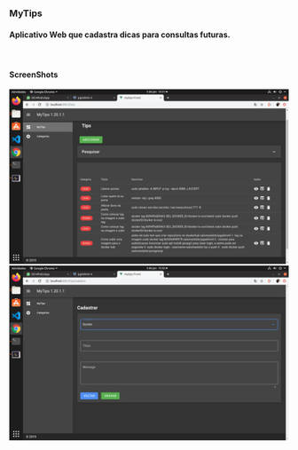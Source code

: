 <html lang="pt">
  <head>
    <meta charset="utf-8">
    <meta name="viewport" content="width=device-width, initial-scale=1, shrink-to-fit=no">
    <meta name="description" content="">
    <meta name="author" content="">
</head>    
 <body>

<h3>MyTips</h3>
<h4>Aplicativo Web que cadastra dicas para consultas futuras.</h4>

<br>
<h4>ScreenShots</h4>
  <div>
          <img src="https://github.com/sergiosalomao/mytips-front/blob/master/screenshots/screen2.png">
        <br>
        <img src="https://github.com/sergiosalomao/mytips-front/blob/master/screenshots/screen3.png">
        <br>
      
</div>        
   
</body>
</html>
